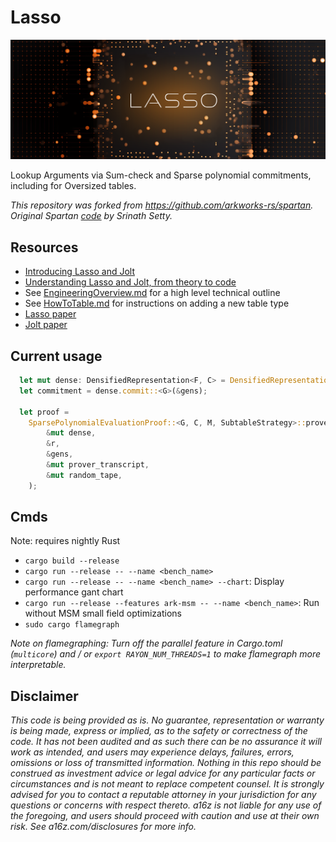 # Lasso

![imgs/lasso_logo.png](imgs/lasso_logo.png)

Lookup Arguments via Sum-check and Sparse polynomial commitments, including for Oversized tables. 

*This repository was forked from https://github.com/arkworks-rs/spartan. Original Spartan [code](https://github.com/microsoft/Spartan) by Srinath Setty.*

## Resources

-   [Introducing Lasso and Jolt](https://a16zcrypto.com/posts/article/introducing-lasso-and-jolt/)
-   [Understanding Lasso and Jolt, from theory to code](https://a16zcrypto.com/posts/article/building-on-lasso-and-jolt/)
-   See [EngineeringOverview.md](EngineeringOverview.md) for a high level technical outline
-   See [HowToTable.md](HowToTable.md) for instructions on adding a new table type
-   [Lasso paper](https://people.cs.georgetown.edu/jthaler/Lasso-paper.pdf)
-   [Jolt paper](https://people.cs.georgetown.edu/jthaler/Jolt-paper.pdf)

## Current usage

```rust
  let mut dense: DensifiedRepresentation<F, C> = DensifiedRepresentation::from(&nz, log_M);
  let commitment = dense.commit::<G>(&gens);

  let proof =
    SparsePolynomialEvaluationProof::<G, C, M, SubtableStrategy>::prove(
        &mut dense,
        &r,
        &gens,
        &mut prover_transcript,
        &mut random_tape,
    );
```

## Cmds

Note: requires nightly Rust

-   `cargo build --release`
-   `cargo run --release -- --name <bench_name>`
-   `cargo run --release -- --name <bench_name> --chart`: Display performance gant chart
-   `cargo run --release --features ark-msm -- --name <bench_name>`: Run without MSM small field optimizations
-   `sudo cargo flamegraph`

_Note on flamegraphing: Turn off the parallel feature in Cargo.toml (`multicore`) and / or `export RAYON_NUM_THREADS=1` to make flamegraph more interpretable._

## Disclaimer

*This code is being provided as is. No guarantee, representation or warranty is being made, express or implied, as to the safety or correctness of the code. It has not been audited and as such there can be no assurance it will work as intended, and users may experience delays, failures, errors, omissions or loss of transmitted information. Nothing in this repo should be construed as investment advice or legal advice for any particular facts or circumstances and is not meant to replace competent counsel. It is strongly advised for you to contact a reputable attorney in your jurisdiction for any questions or concerns with respect thereto. a16z is not liable for any use of the foregoing, and users should proceed with caution and use at their own risk. See a16z.com/disclosures for more info.*
